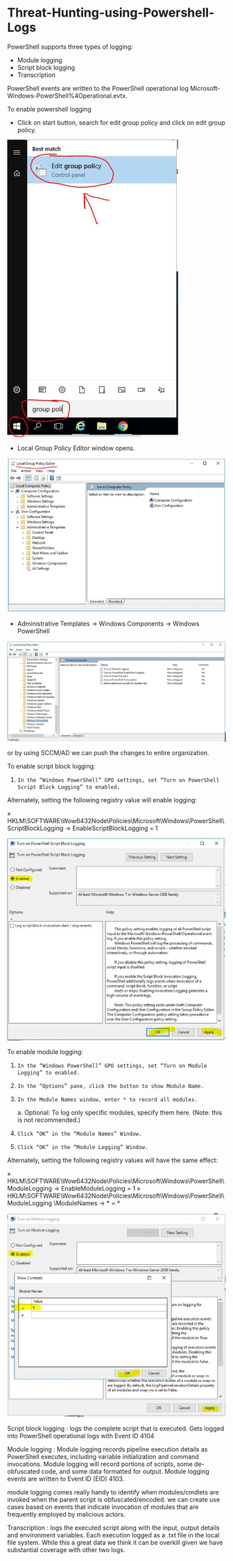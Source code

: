 # Threat-Hunting-using-Powershell-Logs

PowerShell supports three types of logging: 
   * Module logging
   * Script block logging
   * Transcription

PowerShell events are written to the PowerShell operational log Microsoft-Windows-PowerShell%4Operational.evtx.

To enable powershell logging

* Click on start button, search for edit group policy and click on edit group policy.

![](images/Capture.JPG)

* Local Group Policy Editor window opens.

![](images/Capture1.JPG)

* Administrative Templates -> Windows Components -> Windows PowerShell

![](images/Capture2.JPG)

or by using SCCM/AD we can push the changes to entire organization.

To enable script block logging:

1.     In the “Windows PowerShell” GPO settings, set “Turn on PowerShell Script Block Logging” to enabled.

Alternately, setting the following registry value will enable logging:

»      HKLM\SOFTWARE\Wow6432Node\Policies\Microsoft\Windows\PowerShell\ScriptBlockLogging → EnableScriptBlockLogging = 1

![](images/Capture4.JPG)

To enable module logging:

1.     In the “Windows PowerShell” GPO settings, set “Turn on Module Logging” to enabled.
2.     In the “Options” pane, click the button to show Module Name.
3.     In the Module Names window, enter * to record all modules.
    a.     Optional: To log only specific modules, specify them here. (Note: this is not recommended.)
4.     Click “OK” in the “Module Names” Window.
5.     Click “OK” in the “Module Logging” Window.

Alternately, setting the following registry values will have the same effect:

»      HKLM\SOFTWARE\Wow6432Node\Policies\Microsoft\Windows\PowerShell\ModuleLogging → EnableModuleLogging = 1
»      HKLM\SOFTWARE\Wow6432Node\Policies\Microsoft\Windows\PowerShell\ModuleLogging \ModuleNames → * = *

![](images/Capture3.JPG)

Script block logging : logs the complete script that is executed. Gets logged into PowerShell operational logs with Event ID 4104

Module logging : Module logging records pipeline execution details as PowerShell executes, including variable initialization and command invocations. Module logging will record portions of scripts, some de-obfuscated code, and some data formatted for output. Module logging events are written to Event ID (EID) 4103.

module logging comes really handy to identify when modules/cmdlets are invoked when the parent script is obfuscated/encoded. we can create use cases based on events that indicate invocation of  modules that are frequently employed by malicious actors.

Transcription : logs the executed script along with the input, output details and environment variables. Each execution logged as a .txt file in the local file system. While this a great data we think it can be overkill given we have substantial coverage with other two logs.
